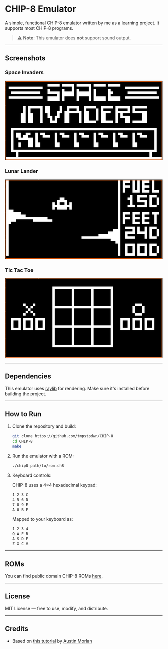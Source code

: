 # CHIP-8 Emulator

A simple, functional CHIP-8 emulator written by me as a learning project. It supports most CHIP-8 programs.

> ⚠️ **Note**: This emulator does **not** support sound output.

---

## Screenshots

### Space Invaders
![Space Invaders](screenshots/space_invaders.png)

### Lunar Lander
![Lunar Lander](screenshots/lunar_lander.png)

### Tic Tac Toe
![Tic Tac Toe](screenshots/tic-tac-toe.png)

---

## Dependencies

This emulator uses [raylib](https://www.raylib.com/) for rendering. Make sure it's installed before building the project.

---

## How to Run

1. Clone the repository and build:

    ```bash
    git clone https://github.com/tmpstpdwn/CHIP-8
    cd CHIP-8
    make
    ```

2. Run the emulator with a ROM:

    ```bash
    ./chip8 path/to/rom.ch8
    ```

3. Keyboard controls:

    CHIP-8 uses a 4×4 hexadecimal keypad:

    ```
    1 2 3 C
    4 5 6 D
    7 8 9 E
    A 0 B F
    ```

    Mapped to your keyboard as:

    ```
    1 2 3 4
    Q W E R
    A S D F
    Z X C V
    ```

---

## ROMs

You can find public domain CHIP-8 ROMs [here](https://github.com/dmatlack/chip8/tree/master/roms).

---

## License

MIT License — free to use, modify, and distribute.

---

## Credits

- Based on [this tutorial](https://austinmorlan.com/posts/chip8_emulator/) by [Austin Morlan](https://austinmorlan.com/)
